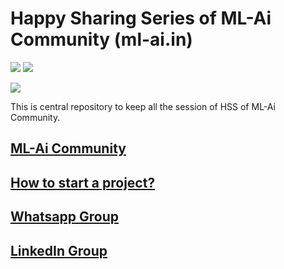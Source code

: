 # Happy Sharing Series of ML-Ai Community (ml-ai.in)

[![](https://img.shields.io/github/license/sourcerer-io/hall-of-fame.svg?colorB=ff0000)](https://github.com/KrishnaKumarTiwari/talks/blob/master/LICENSE.md)
[![](https://img.shields.io/badge/badge-Krishna--Kumar--Tiwari-brightgreen)](https://www.linkedin.com/in/agentkk/)


[![](https://sourcerer.io/fame/KrishnaKumarTiwari/KrishnaKumarTiwari/talks/images/0)](https://ml-ai.in)

This is central repository to keep all the session of HSS of ML-Ai Community.

## [ML-Ai Community](https://www.ml-ai.in/)

## [How to start a project?](https://medium.com/@KtheAgent/how-to-start-a-project-in-ml-ai-community-7033b23026cf)

## [Whatsapp Group](https://lnkd.in/f-sd2Yt)


## [LinkedIn Group](https://www.linkedin.com/groups/10494159/ )




